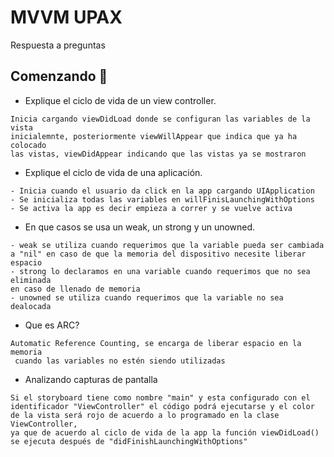 # MVVM UPAX
Respuesta a preguntas

## Comenzando 🚀

- Explique el ciclo de vida de un view controller.
```
Inicia cargando viewDidLoad donde se configuran las variables de la vista
inicialemnte, posteriormente viewWillAppear que indica que ya ha colocado 
las vistas, viewDidAppear indicando que las vistas ya se mostraron
```

- Explique el ciclo de vida de una aplicación.
```
- Inicia cuando el usuario da click en la app cargando UIApplication
- Se inicializa todas las variables en willFinisLaunchingWithOptions
- Se activa la app es decir empieza a correr y se vuelve activa
```

- En que casos se usa un weak, un strong y un unowned.
```
- weak se utiliza cuando requerimos que la variable pueda ser cambiada 
a "nil" en caso de que la memoria del dispositivo necesite liberar espacio
- strong lo declaramos en una variable cuando requerimos que no sea eliminada 
en caso de llenado de memoria
- unowned se utiliza cuando requerimos que la variable no sea dealocada
```

- Que es ARC?
```
Automatic Reference Counting, se encarga de liberar espacio en la memoria
 cuando las variables no estén siendo utilizadas
```

- Analizando capturas de pantalla
```
Si el storyboard tiene como nombre "main" y esta configurado con el 
identificador "ViewController" el código podrá ejecutarse y el color 
de la vista será rojo de acuerdo a lo programado en la clase ViewController, 
ya que de acuerdo al ciclo de vida de la app la función viewDidLoad() 
se ejecuta después de "didFinishLaunchingWithOptions"
```
